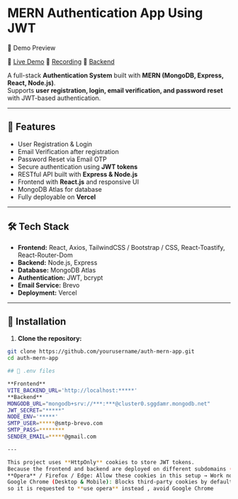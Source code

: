 # MERN Authentication App Using JWT

🎥 Demo Preview

🔗 [Live Demo](https://auth-mern-application-ui.vercel.app)
🔗 [Recording](https://github.com/sajjalf23/Auth-MERN-Application/blob/main/Video%20Recording%20.mp4)
🔗 [Backend](https://auth-mern-application-api.vercel.app)  

A full-stack **Authentication System** built with **MERN (MongoDB, Express, React, Node.js)**.  
Supports **user registration, login, email verification, and password reset** with JWT-based authentication.

---

## 🌟 Features

- User Registration & Login  
- Email Verification after registration  
- Password Reset via Email OTP  
- Secure authentication using **JWT tokens**  
- RESTful API built with **Express & Node.js**  
- Frontend with **React.js** and responsive UI  
- MongoDB Atlas for database  
- Fully deployable on **Vercel**  

---

## 🛠 Tech Stack

- **Frontend:** React, Axios, TailwindCSS / Bootstrap / CSS, React-Toastify, React-Router-Dom
- **Backend:** Node.js, Express  
- **Database:** MongoDB Atlas  
- **Authentication:** JWT, bcrypt  
- **Email Service:** Brevo 
- **Deployment:** Vercel  

---

## 🔧 Installation

1. **Clone the repository:**

```bash
git clone https://github.com/yourusername/auth-mern-app.git
cd auth-mern-app

## 🔑 .env files

**Frontend**
VITE_BACKEND_URL='http://localhost:*****'
**Backend**
MONGODB_URL="mongodb+srv://***:***@cluster0.sggdamr.mongodb.net"
JWT_SECRET="*****"
NODE_ENV='*****'
SMTP_USER=*****@smtp-brevo.com
SMTP_PASS=********
SENDER_EMAIL=*****@gmail.com

---

This project uses **HttpOnly** cookies to store JWT tokens.
Because the frontend and backend are deployed on different subdomains (Vercel).
**Opera** / Firefox / Edge: Allow these cookies in this setup → Work normally.
Google Chrome (Desktop & Mobile): Blocks third-party cookies by default → Login succeeds but /api/user/data fails with 401 Unauthorized.
so it is requested to **use opera** instead , avoid Google Chrome





